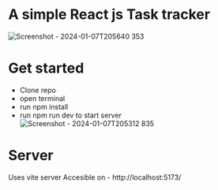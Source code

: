 # A simple React js Task tracker

![Screenshot - 2024-01-07T205640 353](https://github.com/pepplerex/React-js-task-tracker/assets/107540519/400db765-74b7-4bd6-b446-1582cc4af5f1)

# Get started
- Clone repo
- open terminal
- run npm install
- run npm run dev to start server
![Screenshot - 2024-01-07T205312 835](https://github.com/pepplerex/React-js-task-tracker/assets/107540519/78d6823f-920b-4ea3-8f01-bd44c1bb547f)

# Server
Uses vite server Accesible on - http://localhost:5173/
